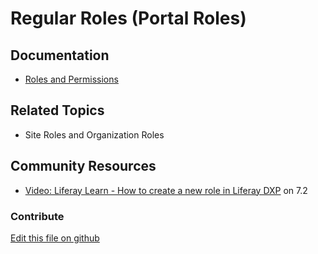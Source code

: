 # Regular Roles (Portal Roles) 

## Documentation

* [Roles and Permissions](https://learn.liferay.com/dxp/latest/en/users-and-permissions/roles-and-permissions.html)

## Related Topics

* Site Roles and Organization Roles

## Community Resources

* [Video: Liferay Learn - How to create a new role in Liferay DXP](https://www.youtube.com/watch?v=61ocl3xWL38) on 7.2

### Contribute

[Edit this file on github](https://github.com/olafk/controlpanel-documentation-docs/blob/master/md/74en/com_liferay_roles_admin_web_portlet_RolesAdminPortlet.md)
